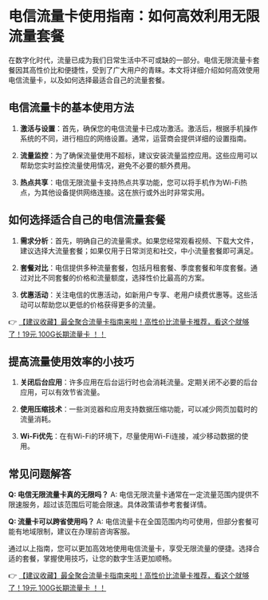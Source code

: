 # 电信流量卡使用指南：如何高效利用无限流量套餐

在数字化时代，流量已成为我们日常生活中不可或缺的一部分。电信无限流量卡套餐因其高性价比和便捷性，受到了广大用户的青睐。本文将详细介绍如何高效使用电信流量卡，以及如何选择最适合自己的流量套餐。

## 电信流量卡的基本使用方法

1. **激活与设置**：首先，确保您的电信流量卡已成功激活。激活后，根据手机操作系统的不同，进行相应的网络设置。通常，运营商会提供详细的设置指南。

2. **流量监控**：为了确保流量使用不超标，建议安装流量监控应用。这些应用可以帮助您实时监控流量使用情况，避免不必要的额外费用。

3. **热点共享**：电信无限流量卡支持热点共享功能，您可以将手机作为Wi-Fi热点，为其他设备提供网络连接。这在旅行或外出时非常实用。

## 如何选择适合自己的电信流量套餐

1. **需求分析**：首先，明确自己的流量需求。如果您经常观看视频、下载大文件，建议选择大流量套餐；如果仅用于日常浏览和社交，中小流量套餐即可满足。

2. **套餐对比**：电信提供多种流量套餐，包括月租套餐、季度套餐和年度套餐。通过对比不同套餐的价格和流量额度，选择性价比最高的方案。

3. **优惠活动**：关注电信的优惠活动，如新用户专享、老用户续费优惠等。这些活动可以帮助您以更低的价格获得更多的流量。

👉 [【建议收藏】最全聚合流量卡指南来啦！高性价比流量卡推荐，看这个就够了！19元 100G长期流量卡 ！！](https://bit.ly/Liuliangka)

## 提高流量使用效率的小技巧

1. **关闭后台应用**：许多应用在后台运行时也会消耗流量。定期关闭不必要的后台应用，可以有效节省流量。

2. **使用压缩技术**：一些浏览器和应用支持数据压缩功能，可以减少网页加载时的流量消耗。

3. **Wi-Fi优先**：在有Wi-Fi的环境下，尽量使用Wi-Fi连接，减少移动数据的使用。

## 常见问题解答

**Q: 电信无限流量卡真的无限吗？**
A: 电信无限流量卡通常在一定流量范围内提供不限速服务，超过该范围后可能会限速。具体政策请参考套餐详情。

**Q: 流量卡可以跨省使用吗？**
A: 电信流量卡在全国范围内均可使用，但部分套餐可能有地域限制，建议在办理前咨询客服。

通过以上指南，您可以更加高效地使用电信流量卡，享受无限流量的便捷。选择合适的套餐，掌握使用技巧，让您的数字生活更加顺畅。

👉 [【建议收藏】最全聚合流量卡指南来啦！高性价比流量卡推荐，看这个就够了！19元 100G长期流量卡 ！！](https://bit.ly/Liuliangka)